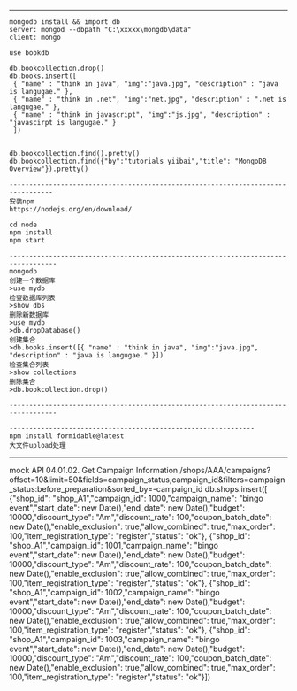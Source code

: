 

--------------------------------------------------------------------------------
```
mongodb install && import db
server: mongod --dbpath "C:\xxxxx\mongdb\data"
client: mongo

use bookdb

db.bookcollection.drop()
db.books.insert([
 { "name" : "think in java", "img":"java.jpg", "description" : "java is langugae." },
 { "name" : "think in .net", "img":"net.jpg", "description" : ".net is langugae." },
 { "name" : "think in javascript", "img":"js.jpg", "description" : "javascirpt is langugae." }
 ])


db.bookcollection.find().pretty()
db.bookcollection.find({"by":"tutorials yiibai","title": "MongoDB Overview"}).pretty()

---------------------------------------------------------------------------------
安装npm
https://nodejs.org/en/download/

cd node
npm install
npm start

----------------------------------------------------------------------------------
mongodb 
创建一个数据库
>use mydb
检查数据库列表
>show dbs
删除新数据库
>use mydb
>db.dropDatabase()
创建集合
>db.books.insert([{ "name" : "think in java", "img":"java.jpg", "description" : "java is langugae." }])
检查集合列表
>show collections
删除集合
>db.bookcollection.drop()

----------------------------------------------------------------------------------

--------------------------------------------------------------
npm install formidable@latest
大文件upload处理

```
------------------------------------------------------------------------
mock API
04.01.02. Get Campaign Information
/shops/AAA/campaigns?offset=10&limit=50&fields=campaign_status,campaign_id&filters=campaign_status:before_preparation&sorted_by=-campaign_id
db.shops.insert([
{"shop_id": "shop_A1","campaign_id": 1000,"campaign_name": "bingo event","start_date": new Date(),"end_date": new Date(),"budget": 10000,"discount_type": "Am","discount_rate": 100,"coupon_batch_date": new Date(),"enable_exclusion": true,"allow_combined": true,"max_order": 100,"item_registration_type": "register","status": "ok"},
{"shop_id": "shop_A1","campaign_id": 1001,"campaign_name": "bingo event","start_date": new Date(),"end_date": new Date(),"budget": 10000,"discount_type": "Am","discount_rate": 100,"coupon_batch_date": new Date(),"enable_exclusion": true,"allow_combined": true,"max_order": 100,"item_registration_type": "register","status": "ok"},
{"shop_id": "shop_A1","campaign_id": 1002,"campaign_name": "bingo event","start_date": new Date(),"end_date": new Date(),"budget": 10000,"discount_type": "Am","discount_rate": 100,"coupon_batch_date": new Date(),"enable_exclusion": true,"allow_combined": true,"max_order": 100,"item_registration_type": "register","status": "ok"},
{"shop_id": "shop_A1","campaign_id": 1003,"campaign_name": "bingo event","start_date": new Date(),"end_date": new Date(),"budget": 10000,"discount_type": "Am","discount_rate": 100,"coupon_batch_date": new Date(),"enable_exclusion": true,"allow_combined": true,"max_order": 100,"item_registration_type": "register","status": "ok"}])
